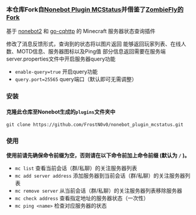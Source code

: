 ### 本仓库Fork自[Nonebot Plugin MCStatus](https://github.com/nonepkg/nonebot-plugin-mcstatus)并借鉴了[ZombieFly的Fork](https://github.com/ZombieFly/nonebot-plugin-mcstatus)



基于 [nonebot2](https://github.com/nonebot/nonebot2) 和 [go-cqhttp](https://github.com/Mrs4s/go-cqhttp) 的 Minecraft 服务器状态查询插件

修改了消息反馈形式，查询到的状态将以图片返回
能够返回玩家列表、在线人数、MOTD信息、服务器图标以及Ping值
部分信息返回需要在服务端server.properties文件中开启服务器query功能
- `enable-query=true` 开启query功能
- `query.port=25565` query端口（默认即可无需调整）

### 安装

#### 克隆此仓库至Nonebot生成的`plugins`文件夹中

`git clone https://github.com/FrostN0v0/nonebot_plugin_mcstatus.git`

### 使用

**使用前请先确保命令前缀为空，否则请在以下命令前加上命令前缀 (默认为 `/` )。**

- `mc list` 查看当前会话（群/私聊）的关注服务器列表
- `mc add server address` 添加服务器到当前会话（群/私聊）的关注服务器列表
- `mc remove server` 从当前会话（群/私聊）的关注服务器列表移除服务器
- `mc check address` 查看指定地址的服务器状态（一次性）
- `mc ping <name>` 检查对应服务器的状态

